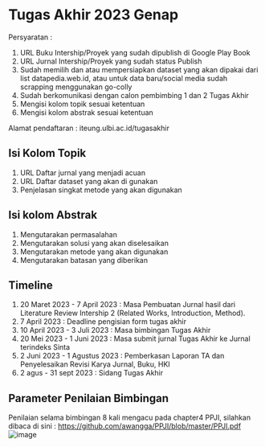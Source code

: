 # Tugas Akhir 2023 Genap

Persyaratan :
1. URL Buku Intership/Proyek yang sudah dipublish di Google Play Book
2. URL Jurnal Intership/Proyek yang sudah status Publish
3. Sudah memilih dan atau mempersiapkan dataset yang akan dipakai dari list datapedia.web.id, atau untuk data baru/social media sudah scrapping menggunakan go-colly
4. Sudah berkomunikasi dengan calon pembimbing 1 dan 2 Tugas Akhir
5. Mengisi kolom topik sesuai ketentuan
6. Mengisi kolom abstrak sesuai ketentuan

Alamat pendaftaran : iteung.ulbi.ac.id/tugasakhir

## Isi Kolom Topik

1. URL Daftar jurnal yang menjadi acuan
2. URL Daftar dataset yang akan di gunakan
3. Penjelasan singkat metode yang akan digunakan

## Isi kolom Abstrak

1. Mengutarakan permasalahan
2. Mengutarakan solusi yang akan diselesaikan
3. Mengutarakan metode yang akan digunakan
4. Mengutarakan batasan yang diberikan

## Timeline

1. 20 Maret 2023 - 7 April 2023 : Masa Pembuatan Jurnal hasil dari Literature Review Intership 2 (Related Works, Introduction, Method).
2. 7 April 2023 : Deadline pengisian form tugas akhir
3. 10 April 2023 - 3 Juli 2023 : Masa bimbingan Tugas Akhir
4. 20 Mei 2023 - 1 Juni 2023 : Masa submit jurnal Tugas Akhir ke Jurnal terindeks Sinta
5. 2 Juni 2023 - 1 Agustus 2023 : Pemberkasan Laporan TA dan Penyelesaikan Revisi Karya Jurnal, Buku, HKI
6. 2 agus - 31 sept 2023 : Sidang Tugas Akhir

## Parameter Penilaian Bimbingan

Penilaian selama bimbingan 8 kali mengacu pada chapter4 PPJI, silahkan dibaca di sini : https://github.com/awangga/PPJI/blob/master/PPJI.pdf
![image](https://user-images.githubusercontent.com/11188109/224650473-d5ed23d2-a152-4850-a8f3-2b9553695fa7.png)
